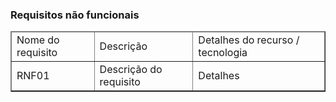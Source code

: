 ### Requisitos não funcionais

<table border=1>
    <thead>
        <tr>
            <td>Nome do requisito</td>
            <td>Descrição</td>
            <td>Detalhes do recurso / tecnologia</td>
        </tr>
    </thead>
    <tbody>
        <tr>
            <td>RNF01</td>
            <td>Descrição do requisito</td>
            <td>Detalhes</td>
        </tr>
    </tbody>
</table>